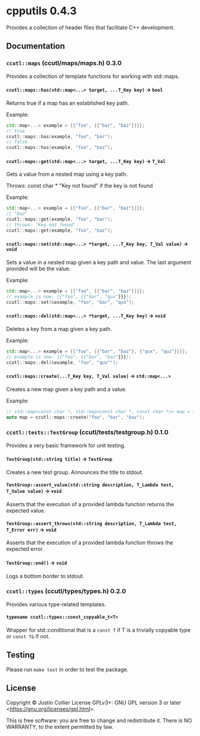 # cpputils 0.4.3

Provides a collection of header files that facilitate C++ development.

## Documentation

### `ccutl::maps` (ccutl/maps/maps.h) 0.3.0

Provides a collection of template functions for working with std::maps.

#### `ccutl::maps::has(std::map<...> target, ...T_Key key)` -> `bool`

Returns true if a map has an established key path.

Example:

```c++
std::map<...> example = {{"foo", {{"bar", "baz"}}}};
// true
ccutl::maps::has(example, "foo", "bar");
// false
ccutl::maps::has(example, "foo", "baz");
```

#### `ccutl::maps::get(std::map<...> target, ...T_Key key)` -> `T_Val`

Gets a value from a nested map using a key path.

Throws:
  const char * "Key not found" if the key is not found

Example:

```c++
std::map<...> example = {{"foo", {{"bar", "baz"}}}};
// "baz"
ccutl::maps::get(example, "foo", "bar");
// throws: "Key not found"
ccutl::maps::get(example, "foo", "baz");
```

#### `ccutl::maps::set(std::map<...> *target, ...T_Key key, T_Val value)` -> `void`

Sets a value in a nested map given a key path and value.
The last argument provided will be the value.

Example:

```c++
std::map<...> example = {{"foo", {{"bar", "baz"}}}};
// example is now: {{"foo", {{"bar", "qux"}}}};
ccutl::maps::set(&example, "foo", "bar", "qux");
```

#### `ccutl::maps::del(std::map<...> *target, ...T_Key key)` -> `void`

Deletes a key from a map given a key path.

Example:

```c++
std::map<...> example = {{"foo", {{"bar", "baz"}, {"qux", "quz"}}}};
// example is now: {{"foo", {{"bar", "baz"}}}};
ccutl::maps::del(&example, "foo", "qux"");
```

#### `ccutl::maps::create(...T_Key key, T_Val value)` -> `std::map<...>`

Creates a new map given a key path and a value.

Example:

```c++
// std::map<const char *, std::map<const char *, const char *>> map = {{ "foo", {{"bar", "baz"}} }};
auto map = ccutl::maps::create("foo", "bar", "baz");
```

### `ccutl::tests::TestGroup` (ccutl/tests/testgroup.h) 0.1.0

Provides a very basic framework for unit testing.

#### `TestGroup(std::string title)` -> `TestGroup`

Creates a new test group. Announces the title to stdout.

#### `TestGroup::assert_value(std::string description, T_Lambda test, T_Value value)` -> `void`

Asserts that the execution of a provided lambda function returns the expected value.

#### `TestGroup::assert_throws(std::string description, T_Lambda test, T_Error err)` -> `void`

Asserts that the execution of a provided lambda function throws the expected error.

#### `TestGroup::end()` -> `void`

Logs a bottom border to stdout.

### `ccutl::types` (ccutl/types/types.h) 0.2.0

Provides various type-related templates.

#### `typename ccutl::types::const_copyable_t<T>`

Wrapper for std::conditional that is a `const T` if T is a trivially copyable type or `const T&` if not.

## Testing

Please run `make test` in order to test the package.

## License

Copyright © Justin Collier  License GPLv3+: GNU GPL version 3 or later
<<https://gnu.org/licenses/gpl.html>>.

This is free software: you are free to change and redistribute it.
There is NO WARRANTY, to the extent permitted by law.
